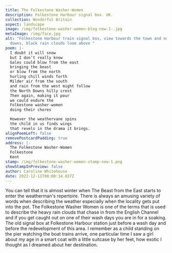 ```yaml
---
title: The Folkestone Washer-Women
description: Folkestone Harbour signal box. UK.
collection: Wonderful Britain
aspect: landscape
image: /img/folkestone-washer-women-blog-new-1-.jpg
metaImage: /img/face.jpg
alt: "Folkestone Harbour train signal box, view towards the town and north
  downs, black rain clouds loom above "
poem: |-
  I doubt it will snow 
  but I don’t really know
  Gales could blow from the east
  bringing the beast
  or blow from the north 
  hurling chill winds forth
  Milder air from the south 
  and rain from the west might follow
  the North Downs hilly crest
  Then again, making it pour
  we could endure the 
  Folkestone washer-women 
  doing their chores

  However the weathervane spins
  the child in us finds wings
  that revels in the drama it brings.
alignPoemLeft: false
removePostcardPadding: true
address: |-
  The Folkestone Washer-Women
  Folkestone
  Kent
stamp: /img/folkestone-washer-women-stamp-new-1.png
showStampInPreview: false
author: Caroline Whitehouse
date: 2022-12-11T08:00:14.837Z
---
```

You can tell that it is almost winter when The Beast from the East starts to enter the weatherman's repertoire. There is always an amusing variety of words when describing the weather especially when the locality gets put into the pot. The Folkestone Washer Women is one of the terms that is used to describe the heavy rain clouds that chase in from the English Channel and if you get caught out on one of their wash days you are in for a soaking. The old signal box at Folkestone Harbour station just before a wash day and before the redevelopment of this area. I remember as a child standing on the pier watching the boat trains arrive, one particular time I saw a girl about my age in a smart coat with a little suitcase by her feet, how exotic I thought as I dreamed about her destination.